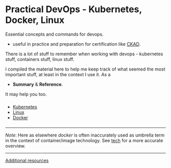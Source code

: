 # Practical DevOps - Kubernetes, Docker, Linux 

Essential concepts and commands for devops.
- useful in practice and preparation for certification like [CKAD](https://training.linuxfoundation.org/certification/certified-kubernetes-application-developer-ckad/).

There is a lot of stuff to remember when working with devops
    - kubernetes stuff, containers stuff, linux stuff. 


I compiled the material here to help me keep track of what seemed the most important stuff, at least in the context I use it. As a
- **Summary** & **Reference**. 

It may help you too. 

###

- [Kubernetes](./devops/kubernetes/ref/)
- [Linux](./linux/)
- [Docker](./devops/docker)
###



----

*Note*: Here as elsewhere *docker* is often inaccurately used as umbrella term in the context of container/image technology. 
     See [tech](./devops/docker/tech.md) for a more accurate overview.

----

 [Additional resources](links.md)



